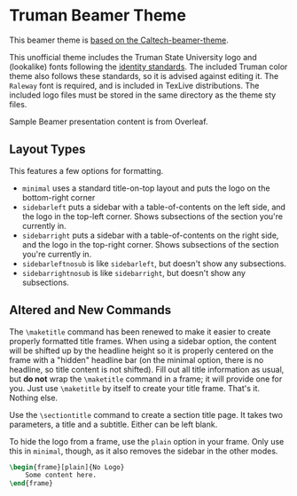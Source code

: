 # Truman Beamer Theme

This beamer theme is [based on the Caltech-beamer-theme](https://github.com/jsh9/Caltech-beamer-theme).

This unofficial theme includes the Truman State University logo and (lookalike) fonts following the [identity standards](https://identity.truman.edu). The included Truman color theme also follows these standards, so it is advised against editing it. The `Raleway` font is required, and is included in TexLive distributions. The included logo files must be stored in the same directory as the theme sty files.

Sample Beamer presentation content is from Overleaf.

## Layout Types

This features a few options for formatting.
+ `minimal` uses a standard title-on-top layout and puts the logo on the bottom-right corner
+ `sidebarleft` puts a sidebar with a table-of-contents on the left side, and the logo in the top-left corner. Shows subsections of the section you're currently in.
+ `sidebarright` puts a sidebar with a table-of-contents on the right side, and the logo in the top-right corner. Shows subsections of the section you're currently in.
+ `sidebarleftnosub` is like `sidebarleft`, but doesn't show any subsections.
+ `sidebarrightnosub` is like `sidebarright`, but doesn't show any subsections.

## Altered and New Commands

The `\maketitle` command has been renewed to make it easier to create properly formatted title frames. When using a sidebar option, the content will be shifted up by the headline height so it is properly centered on the frame with a "hidden" headline bar (on the minimal option, there is no headline, so title content is not shifted). Fill out all title information as usual, but **do not** wrap the `\maketitle` command in a frame; it will provide one for you. Just use `\maketitle` by itself to create your title frame. That's it. Nothing else.

Use the `\sectiontitle` command to create a section title page. It takes two parameters, a title and a subtitle. Either can be left blank.

To hide the logo from a frame, use the `plain` option in your frame. Only use this in `minimal`, though, as it also removes the sidebar in the other modes.
```latex
\begin{frame}[plain]{No Logo}
    Some content here.
\end{frame}
```
